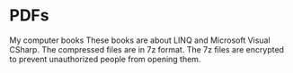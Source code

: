 # PDFs
My computer books
These books are about LINQ and Microsoft Visual CSharp.
The compressed files are in 7z format.
The 7z files are encrypted to prevent unauthorized people from opening them.
